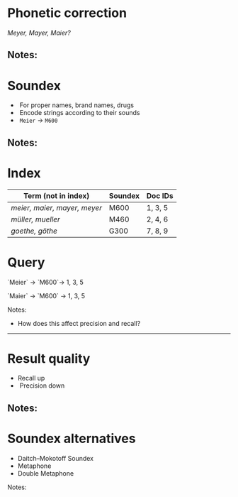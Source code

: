 # Phonetic correction

*Meyer, Mayer, Maier?*

Notes:
---
# Soundex

* &shy;<!-- .element: class="fragment" --> For proper names, brand names, drugs
* &shy;<!-- .element: class="fragment" --> Encode strings according to their sounds
* &shy;<!-- .element: class="fragment" --> `Meier` &rarr; `M600`

Notes:
---
# Index

| Term (not in index) | Soundex | Doc IDs |
|----------------------------|---------|---------|
| _<span class="fragment highlight-blue" data-fragment-index="3">meier</span>, maier, mayer, meyer_ |<span class="fragment highlight-blue" data-fragment-index="3">M600</span> | <span class="fragment highlight-blue" data-fragment-index="3">1, 3, 5</span> |
| _müller, mueller_ | M460 | 2, 4, 6 |
| _goethe, göthe_ | G300 | 7, 8, 9 |
<!-- .element: class="fragment" data-fragment-index="1" -->

# Query <!-- .element: class="fragment" data-fragment-index="2" -->

<p><span class="fragment" data-fragment-index="2">`Meier` &rarr; `M600`</span><span class="fragment"
                                                                                    data-fragment-index="3">&rarr; 1, 3, 5</span>
</p>
<p><span class="fragment" data-fragment-index="4">`Maier` &rarr; `M600` &rarr; 1, 3, 5</span></p>

Notes:
* How does this affect precision and recall?
---
# Result quality

* &shy;<!-- .element: class="fragment" data-fragment-index="1" -->Recall up
* &shy;<!-- .element: class="fragment" data-fragment-index="1" --> Precision down

Notes:
---
# Soundex alternatives

* Daitch–Mokotoff Soundex
* Metaphone
* Double Metaphone

Notes:
